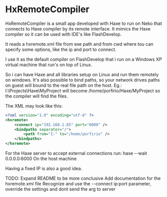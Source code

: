 HxRemoteCompiler
================

HxRemoteCompiler is a small app developed with Haxe to run on Neko that connects to Haxe compiler by its remote interface.
It mimics the Haxe compiler so it can be used with IDE's like FlashDevelop.

It reads a hxremote.xml file from exe path and from cwd where tou can specify some options, like the ip and port to connect.

I use it as the default compiler on FlashDevelop that i run on a Windows XP virtual machine that run's on top of Linux.

So i can have Haxe and all libraries setup on Linux and run them remotely on windows.
It's also possible to bind paths, so your network drives paths on guest will bound to the real file path on the host.
Eg.: I:\Projects\Haxe\MyProject will become /home/porfirio/Haxe/MyProject so the compiler will find the files.

The XML may look like this:

```xml
<?xml version="1.0" encoding="utf-8" ?>
<hxremote>
	<connect ip="192.168.1.65" port="6000" />
	<bindpaths separator="/">
		<path from="I:" to="/home/porfirio" />
	</bindpaths>
</hxremote>
```

For the Haxe server to accept external connections run:
haxe --wait 0.0.0.0:6000
On the host machine

Having a fixed IP is also a good idea.


TODO: 
	Expand README to be more conclusive
	Add documentation for the hxremote.xml file
	Recognize and use the --connect ip:port parameter, override the settings and dont send the arg to server
	
